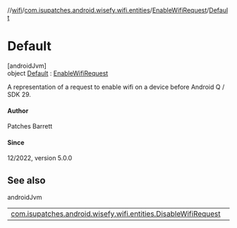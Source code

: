 //[wifi](../../../../index.md)/[com.isupatches.android.wisefy.wifi.entities](../../index.md)/[EnableWifiRequest](../index.md)/[Default](index.md)

# Default

[androidJvm]\
object [Default](index.md) : [EnableWifiRequest](../index.md)

A representation of a request to enable wifi on a device before Android Q / SDK 29.

#### Author

Patches Barrett

#### Since

12/2022, version 5.0.0

## See also

androidJvm

| | |
|---|---|
| [com.isupatches.android.wisefy.wifi.entities.DisableWifiRequest](../../-disable-wifi-request/index.md) |  |
